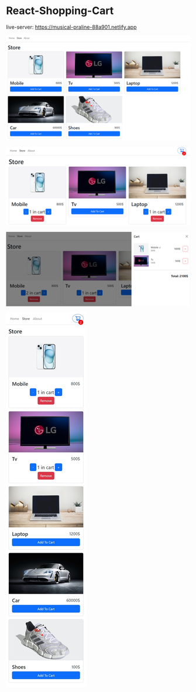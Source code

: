 # React-Shopping-Cart

live-server: https://musical-praline-88a901.netlify.app

![React-Shopping-Cart(cart)](https://raw.githubusercontent.com/Mandela95/React-Shopping-Cart/main/store.png)

![React-Shopping-Cart(cart)](https://raw.githubusercontent.com/Mandela95/React-Shopping-Cart/main/cart.png)

![React-Shopping-Cart(cart)](https://raw.githubusercontent.com/Mandela95/React-Shopping-Cart/main/cartDetails.png)

![React-Shopping-Cart(cart)](https://raw.githubusercontent.com/Mandela95/React-Shopping-Cart/main/phone.jpeg)
